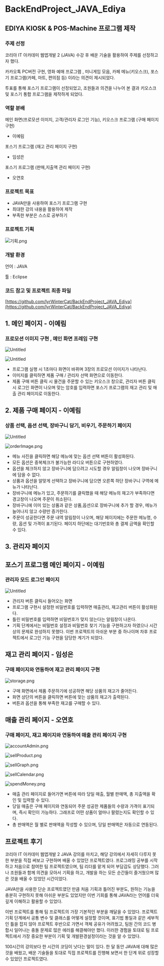 # BackEndProject_JAVA_Ediya
## EDIYA KIOSK & POS-Machine 프로그램 제작

### 주제 선정

코리아 IT 아카데미 웹앱개발 2 (JAVA) 수강 후 배운 기술을 활용하여 주제를 선정하고자 했다.

카카오톡 PC버전 구현, 영화 예매 프로그램 , 미니게임 모음, 카페 메뉴(키오스크), 포스기 프로그램(카페, 마트, 편의점 등) 이라는 의견이 제시되었다.

투표를 통해 포스기 프로그램이 선정되었고, 조원들과 의견을 나누어 본 결과 키오스크 및 포스기 통합 프로그램을 제작하게 되었다.

### 역할 분배

메인 화면(프로모션 이미지, 고객/관리자 로그인 기능), 키오스크 프로그램 (구매 페이지 구현)
- 이예림

포스기 프로그램 (재고 관리 페이지 구현)
- 임성은

포스기 프로그램 (판매,지출액 관리 페이지 구현)
- 오연호

### 프로젝트 목표

- JAVA만을 사용하여 포스기 프로그램 구현
- 최대한 강의 내용을 활용하여 제작
- 부족한 부분은 스스로 공부하기

### 프로젝트 기획

![기획.png](/path/to/C:\Users\이예림\Documents\EdiyaProject)

### 개발 환경

언어 : JAVA 

툴 : Eclipse

### 코드 참고 및 프로젝트 최종 파일

[https://github.com/lyrWinterCat/BackEndProject_JAVA_Ediya](https://github.com/lyrWinterCat/BackEndProject_JAVA_Ediya)

## 1. 메인 페이지 - 이예림

### 프로모션 이미지 구현 , 메인 화면 프레임 구현

![Untitled](https://s3-us-west-2.amazonaws.com/secure.notion-static.com/42cbe284-0154-4ab9-937d-809b6a4c0d60/Untitled.png)

![Untitled](https://s3-us-west-2.amazonaws.com/secure.notion-static.com/2e5b324c-205c-4a9e-9ee1-2f9fe86477fc/Untitled.png)

- 프로그램 실행 시 1초마다 화면이 바뀌며 3장의 프로모션 이미지가 나타난다.
- 이미지를 클릭하면 제품 구매 / 관리자 선택 화면으로 이동한다.
- 제품 구매 버튼 클릭 시 물건을 주문할 수 있는 키오스크 창으로, 관리자 버튼 클릭 시 로그인 화면이 나오며 맞는 암호를 입력하면 포스기 프로그램의 재고 관리 및 매출 관리 페이지로 이동한다.

## 2. 제품 구매 페이지 - 이예림

### 상품 선택, 옵션 선택, 장바구니 담기, 비우기, 주문하기 페이지

![Untitled](https://s3-us-west-2.amazonaws.com/secure.notion-static.com/1cdf3ac1-6057-41d3-924f-b8ca0fb4d4a3/Untitled.png)

![orderImage.png](https://s3-us-west-2.amazonaws.com/secure.notion-static.com/8cba30fc-3ffc-4479-9384-0f971b5959ec/orderImage.png)

- 메뉴 사진을 클릭하면 해당 메뉴에 맞는 옵션 선택 버튼이 활성화된다.
- 모든 옵션은 중복체크가 불가능한 라디오 버튼으로 구현하였다.
- 옵션을 체크하지 않고 장바구니에 담으려고 시도할 경우 알림창이 나오며 장바구니에 담을 수 없다.
- 상품과 옵션을 알맞게 선택하고 장바구니에 담으면 오른쪽 하단 장바구니 구역에 메뉴가 나타난다.
- 장바구니에 메뉴가 있고, 주문하기를 클릭했을 때 해당 메뉴의 재고가 부족하다면 경고창이 나오며 주문이 취소된다.
- 장바구니에 이미 있는 상품과 같은 상품,옵션으로 장바구니에 추가 할 경우, 메뉴가 늘어나지 않고 수량만 증가한다.
- 주문이 성공한다면 주문 내역 알림창이 나오며, 해당 페이지에는 주문한 메뉴명, 수량, 옵션 및 가격이 표기된다. 페이지 하단에는 대기번호와 총 결제 금액을 확인할 수 있다.

## 3. 관리자 페이지

## 포스기 프로그램 메인 페이지 - 이예림

### 관리자 모드 로그인 페이지

![Untitled](https://s3-us-west-2.amazonaws.com/secure.notion-static.com/125dd45c-c821-492a-ad57-cf170937247a/Untitled.png)

- 관리자 버튼 클릭시 들어오는 화면
- 프로그램 구현시 설정한 비밀번호를 입력하면 매출관리, 재고관리 버튼이 활성화된다.
- 틀린 비밀번호를 입력하면 비밀번호가 맞지 않는다는 알림창이 나온다.
- 기획 단계에서는 비밀번호 설정과 비밀번호 찾기 기능을 구현하고자 하였으나 시간상의 문제로 완성하지 못했다. 이번 프로젝트의 아쉬운 부분 중 하나이며 차후 프로젝트에서 로그인 기능 구현을 담당한 계기가 되었다.

## 재고 관리 페이지 - 임성은

### 구매 페이지와 연동하여 재고 관리 페이지 구현

![storage.png](https://s3-us-west-2.amazonaws.com/secure.notion-static.com/723b457b-a68c-482d-aa10-d0b66cdf3027/storage.png)

- 구매 화면에서 제품 주문하기에 성공하면 해당 상품의 재고가 줄어든다.
- 화면 상단의 버튼을 클릭하면 버튼에 맞는 상품의 재고가 출력된다.
- 버튼과 옵션을 통해 부족한 재고를 구매할 수 있다.

## 매출 관리 페이지 - 오연호

### 구매 페이지, 재고 페이지와 연동하여 매출 관리 페이지 구현

![accountAdmin.png](https://s3-us-west-2.amazonaws.com/secure.notion-static.com/246665fe-ffd7-47c6-acc9-6f6ae45be4e9/accountAdmin.png)

![sellProduct.png](https://s3-us-west-2.amazonaws.com/secure.notion-static.com/4ef76a74-2874-41f0-88dc-d70d29b46188/sellProduct.png)

![sellGraph.png](https://s3-us-west-2.amazonaws.com/secure.notion-static.com/46fdde71-4cf3-4dfc-87d3-5676e0412141/sellGraph.png)

![sellCalendar.png](https://s3-us-west-2.amazonaws.com/secure.notion-static.com/c9b26f97-89a3-4d45-b851-7e5ad027cc93/sellCalendar.png)

![spendMoney.png](https://s3-us-west-2.amazonaws.com/secure.notion-static.com/a8f12cb3-d56a-4d4a-85e4-7f83a9e06267/spendMoney.png)

- 매출 관리 페이지로 들어가면 버튼에 따라 당일 매출, 월별 판매액, 총 지출액을 확인 및 입력할 수 있다.
- 당일 매출은 구매 페이지와 연동되어 주문 성공한 제품들의 수량과 가격이 표기되며, 즉시 확인이 가능하다. 그래프로 어떤 상품이 얼마나 팔렸는지도 확인할 수 있다.
- 총 판매액은 월 별로 판매액을 작성할 수 있으며, 당일 판매액은 자동으로 연동된다.

## 프로젝트 후기

코리아 IT 아카데미 웹앱개발 2 JAVA 강의를 마치고, 해당 강의에서 자세히 다루지 못한 부분을 직접 써보고 구현하며 배울 수 있었던 프로젝트였다. 프로그래밍 공부를 시작하고 처음으로 참여한 팀 프로젝트였으며, 팀 리더를 맡게 되어 부담감도 상당했다. 그러나 조원들과 함께 의견을 모아서 기획을 하고, 개발을 하는 모든 순간들이 즐거웠으며 많은 것을 배울 수 있었던 시간이었다.

JAVA만을 사용한 단순 프로젝트였던 만큼 처음 기획과 틀어진 부분도, 원하는 기능을 충분히 구현하지 못해 아쉬운 부분도 있었지만 이번 기회를 통해 JAVA라는 언어를 더욱 깊게 이해하고 활용할 수 있었다.

이번 프로젝트를 통해 팀 프로젝트의 가장 기본적인 부분을 깨달을 수 있었다. 프로젝트 기획 단계에서 공통 변수 및 클래스를 어떻게 설정할 것이며, 표기법 통일과 같은 세부적인 틀을 잡지 않아 프로젝트 후반으로 가면서 객체 공유가 어려웠고, 팀원 간의 코드 병합시 일어나는 충돌 문제로 많은 에러를 해결해야만 했다. 이러한 경험을 토대로 팀 프로젝트에서 가장 중요한 부분이 기획 및 개발환경설정이라는 것을 알 수 있었다. 

100시간의 강의보다 한 시간의 코딩이 낫다는 말이 있다. 한 달 동안 JAVA에 대해 많은 것을 배웠고, 배운 기술들을 토대로 직접 프로젝트를 진행해 보면서 한 단계 위로 성장할 수 있었던 프로젝트였다.
